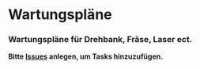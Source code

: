 # Wartungspläne

### Wartungspläne für Drehbank, Fräse, Laser ect.

**Bitte [Issues](issues) anlegen, um Tasks hinzuzufügen.**
